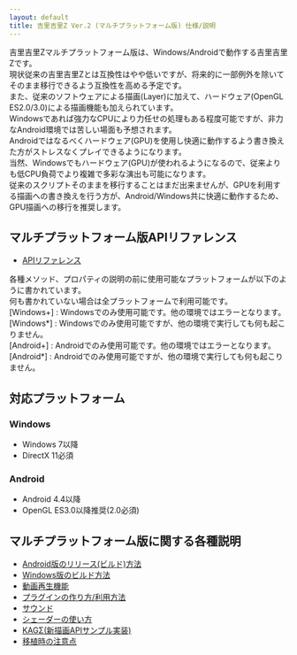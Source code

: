 ```yaml
---
layout: default
title: 吉里吉里Z Ver.2 (マルチプラットフォーム版) 仕様/説明
---
```


吉里吉里Zマルチプラットフォーム版は、Windows/Androidで動作する吉里吉里Zです。  
現状従来の吉里吉里Zとは互換性はやや低いですが、将来的に一部例外を除いてそのまま移行できるよう互換性を高める予定です。  
また、従来のソフトウェアによる描画(Layer)に加えて、ハードウェア(OpenGL ES2.0/3.0)による描画機能も加えられています。  
Windowsであれば強力なCPUにより力任せの処理もある程度可能ですが、非力なAndroid環境では苦しい場面も予想されます。  
Androidではなるべくハードウェア(GPU)を使用し快適に動作するよう書き換えた方がストレスなくプレイできるようになります。  
当然、Windowsでもハードウェア(GPU)が使われるようになるので、従来よりも低CPU負荷でより複雑で多彩な演出も可能になります。  
従来のスクリプトそのままを移行することはまだ出来ませんが、GPUを利用する描画への書き換えを行う方が、Android/Windows共に快適に動作するため、GPU描画への移行を推奨します。

## マルチプラットフォーム版APIリファレンス
* [APIリファレンス](https://krkrz.github.io/multi_platform_design/apiref/)

各種メソッド、プロパティの説明の前に使用可能なプラットフォームが以下のように書かれています。  
何も書かれていない場合は全プラットフォームで利用可能です。  
[Windows+] : Windowsでのみ使用可能です。他の環境ではエラーとなります。  
[Windows*] : Windowsでのみ使用可能ですが、他の環境で実行しても何も起こりません。  
[Android+] : Androidでのみ使用可能です。他の環境ではエラーとなります。  
[Android*] : Androidでのみ使用可能ですが、他の環境で実行しても何も起こりません。

## 対応プラットフォーム
### Windows
* Windows 7以降
* DirectX 11必須

### Android
* Android 4.4以降
* OpenGL ES3.0以降推奨(2.0必須)

## マルチプラットフォーム版に関する各種説明

* [Android版のリリース(ビルド)方法](https://krkrz.github.io/multi_platform_design/develop_android.html)
* [Windows版のビルド方法](https://krkrz.github.io/multi_platform_design/build_windows.html)
* [動画再生機能](https://krkrz.github.io/multi_platform_design/video_overlay.html)
* [プラグインの作り方/利用方法](https://krkrz.github.io/android_plugins/)
* [サウンド](https://krkrz.github.io/multi_platform_design/audio.html)
* [シェーダーの使い方](https://krkrz.github.io/multi_platform_design/shader_program.html)
* [KAGΣ(新描画APIサンプル実装)](https://github.com/krkrz/KAGSigma)
* [移植時の注意点](https://krkrz.github.io/multi_platform_design/cautionary_note.html)
